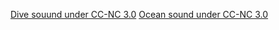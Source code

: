[Dive souund under CC-NC 3.0](https://freesound.org/s/156011/)
[Ocean sound under CC-NC 3.0](https://freesound.org/people/davidgtr1/sounds/581487/)
